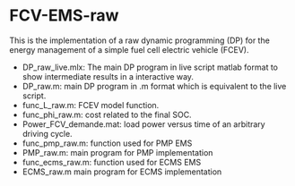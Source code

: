 # FCV-EMS-raw
This is the implementation of a raw dynamic programming (DP) for the energy management of a simple fuel cell electric vehicle (FCEV). 
- DP_raw_live.mlx: The main DP program in live script matlab format to show intermediate results in a interactive way. 
- DP_raw.m: main DP program in .m format which is equivalent to the live script. 
- func_L_raw.m: FCEV model function. 
- func_phi_raw.m: cost related to the final SOC.
- Power_FCV_demande.mat: load power versus time of an arbitrary driving cycle. 
- func_pmp_raw.m: function used for PMP EMS
- PMP_raw.m: main program for PMP implementation
- func_ecms_raw.m: function used for ECMS EMS
- ECMS_raw.m main program for ECMS implementation
